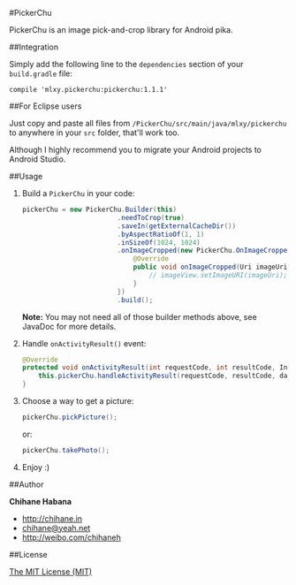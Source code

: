 #PickerChu

PickerChu is an image pick-and-crop library for Android pika.

##Integration

Simply add the following line to the `dependencies` section of your `build.gradle` file:

    compile 'mlxy.pickerchu:pickerchu:1.1.1'

##For Eclipse users

Just copy and paste all files from `/PickerChu/src/main/java/mlxy/pickerchu` to anywhere in your `src` folder, that'll work too.

Although I highly recommend you to migrate your Android projects to Android Studio.

##Usage

1. Build a `PickerChu` in your code:

    ```java
    pickerChu = new PickerChu.Builder(this)
                            .needToCrop(true)
                            .saveIn(getExternalCacheDir())
                            .byAspectRatioOf(1, 1)
                            .inSizeOf(1024, 1024)
                            .onImageCropped(new PickerChu.OnImageCroppedListener() {
                                @Override
                                public void onImageCropped(Uri imageUri) {
                                    // imageView.setImageURI(imageUri);
                                }
                            })
                            .build();
    ```
    
    **Note:** You may not need all of those builder methods above, see JavaDoc for more details.

1. Handle `onActivityResult()` event:

    ```java
    @Override
    protected void onActivityResult(int requestCode, int resultCode, Intent data) {
        this.pickerChu.handleActivityResult(requestCode, resultCode, data);
    }
    ```

1. Choose a way to get a picture:

    ```java
    pickerChu.pickPicture();
    ```
    
    or:
    
    ```java
    pickerChu.takePhoto();
    ```

1. Enjoy :)

##Author

**Chihane Habana**

- <http://chihane.in>
- <chihane@yeah.net>
- <http://weibo.com/chihaneh>

##License

[The MIT License (MIT)](http://chihane.in/license/)